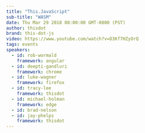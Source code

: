 ```yaml
---
title: "This.JavaScript"
sub-title: "WASM"
date: Thu Mar 29 2018 08:00:00 GMT-0800 (PST)
author: thisdot
brand: this-dot-js
video: https://www.youtube.com/watch?v=D3Kf7HZyOrQ
tags: events
speakers:
  - id: rob-wormald
    framework: angular
  - id: deepti-gandluri
    framework: chrome
  - id: luke-wagner
    framework: firefox
  - id: tracy-lee
    framework: thisdot
  - id: michael-holman
    framework: edge
  - id: brad-nelson
  - id: jay-phelps
    framework: thisdot
---
```

